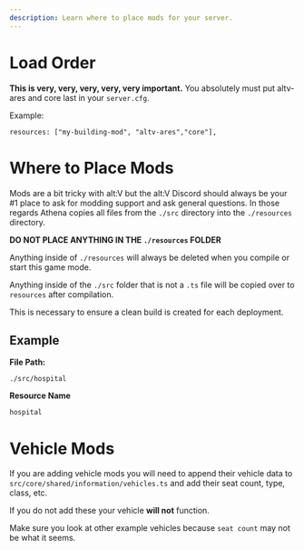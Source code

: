 ```yaml
---
description: Learn where to place mods for your server.
---
```


# Load Order

**This is very, very, very, very, very important.** You absolutely must put altv-ares and core last in your `server.cfg`.

Example:

```
resources: ["my-building-mod", "altv-ares","core"],
```

# Where to Place Mods

Mods are a bit tricky with alt:V but the alt:V Discord should always be your \#1 place to ask for modding support and ask general questions. In those regards Athena copies all files from the `./src` directory into the `./resources` directory.

**DO NOT PLACE ANYTHING IN THE `./resources` FOLDER**

Anything inside of `./resources` will always be deleted when you compile or start this game mode.

Anything inside of the `./src` folder that is not a `.ts` file will be copied over to `resources` after compilation.

This is necessary to ensure a clean build is created for each deployment.

## Example

**File Path:**

`./src/hospital`

**Resource Name**

`hospital`

# Vehicle Mods

If you are adding vehicle mods you will need to append their vehicle data to `src/core/shared/information/vehicles.ts` and add their seat count, type, class, etc.

If you do not add these your vehicle **will not** function.

Make sure you look at other example vehicles because `seat count` may not be what it seems.
